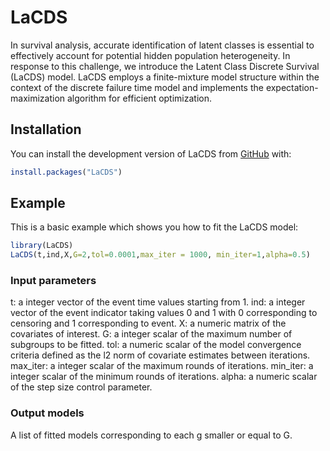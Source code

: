 
<!-- README.md is generated from README.Rmd. Please edit that file -->

# LaCDS

<!-- badges: start -->

<!-- badges: end -->

In survival analysis, accurate identification of latent classes is
essential to effectively account for potential hidden population
heterogeneity. In response to this challenge, we introduce the Latent
Class Discrete Survival (LaCDS) model. LaCDS employs a finite-mixture
model structure within the context of the discrete failure time model
and implements the expectation-maximization algorithm for efficient
optimization.

## Installation

You can install the development version of LaCDS from
[GitHub](https://github.com/Qinmengge/LaCDS) with:

``` r
install.packages("LaCDS")
```

## Example

This is a basic example which shows you how to fit the LaCDS model:

``` r
library(LaCDS)
LaCDS(t,ind,X,G=2,tol=0.0001,max_iter = 1000, min_iter=1,alpha=0.5)
```

### Input parameters

t: a integer vector of the event time values starting from 1. ind: a
integer vector of the event indicator taking values 0 and 1 with 0
corresponding to censoring and 1 corresponding to event. X: a numeric
matrix of the covariates of interest. G: a integer scalar of the maximum
number of subgroups to be fitted. tol: a numeric scalar of the model
convergence criteria defined as the l2 norm of covariate estimates
between iterations. max_iter: a integer scalar of the maximum rounds of
iterations. min_iter: a integer scalar of the minimum rounds of
iterations. alpha: a numeric scalar of the step size control parameter.

### Output models

A list of fitted models corresponding to each g smaller or equal to G.
